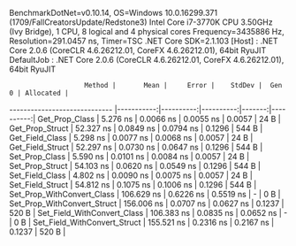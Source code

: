 
BenchmarkDotNet=v0.10.14, OS=Windows 10.0.16299.371 (1709/FallCreatorsUpdate/Redstone3)
Intel Core i7-3770K CPU 3.50GHz (Ivy Bridge), 1 CPU, 8 logical and 4 physical cores
Frequency=3435886 Hz, Resolution=291.0457 ns, Timer=TSC
.NET Core SDK=2.1.103
  [Host]     : .NET Core 2.0.6 (CoreCLR 4.6.26212.01, CoreFX 4.6.26212.01), 64bit RyuJIT
  DefaultJob : .NET Core 2.0.6 (CoreCLR 4.6.26212.01, CoreFX 4.6.26212.01), 64bit RyuJIT


                       Method |       Mean |     Error |    StdDev |  Gen 0 | Allocated |
----------------------------- |-----------:|----------:|----------:|-------:|----------:|
               Get_Prop_Class |   5.276 ns | 0.0066 ns | 0.0055 ns | 0.0057 |      24 B |
              Get_Prop_Struct |  52.327 ns | 0.0849 ns | 0.0794 ns | 0.1296 |     544 B |
              Get_Field_Class |   5.298 ns | 0.0077 ns | 0.0068 ns | 0.0057 |      24 B |
             Get_Field_Struct |  52.297 ns | 0.0730 ns | 0.0647 ns | 0.1296 |     544 B |
               Set_Prop_Class |   5.590 ns | 0.0101 ns | 0.0084 ns | 0.0057 |      24 B |
              Set_Prop_Struct |  54.103 ns | 0.0620 ns | 0.0549 ns | 0.1296 |     544 B |
              Set_Field_Class |   4.802 ns | 0.0090 ns | 0.0075 ns | 0.0057 |      24 B |
             Set_Field_Struct |  54.812 ns | 0.1075 ns | 0.1006 ns | 0.1296 |     544 B |
   Set_Prop_WithConvert_Class | 106.629 ns | 0.6226 ns | 0.5519 ns |      - |       0 B |
  Set_Prop_WithConvert_Struct | 156.006 ns | 0.0707 ns | 0.0627 ns | 0.1237 |     520 B |
  Set_Field_WithConvert_Class | 106.383 ns | 0.0835 ns | 0.0652 ns |      - |       0 B |
 Set_Field_WithConvert_Struct | 155.521 ns | 0.2316 ns | 0.2167 ns | 0.1237 |     520 B |

